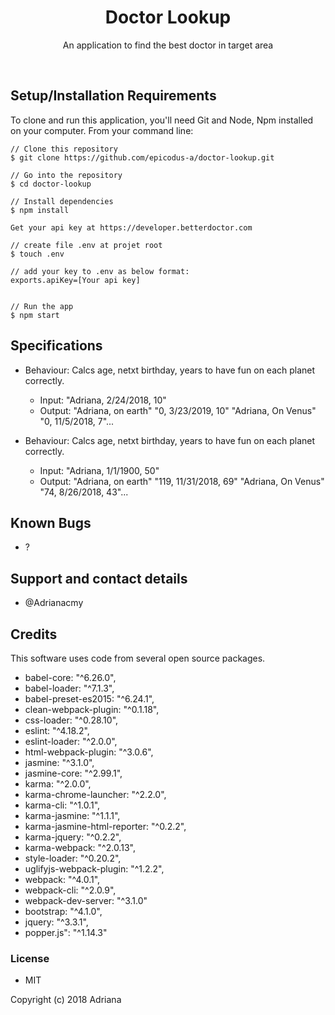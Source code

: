 <h1 align="center"> Doctor Lookup </h1>

<p align="center">An application to find the best doctor in target area</p><br>


## Setup/Installation Requirements

To clone and run this application, you'll need Git and Node, Npm installed on your computer. From your command line:

```
// Clone this repository
$ git clone https://github.com/epicodus-a/doctor-lookup.git

// Go into the repository
$ cd doctor-lookup

// Install dependencies
$ npm install

Get your api key at https://developer.betterdoctor.com

// create file .env at projet root
$ touch .env

// add your key to .env as below format:
exports.apiKey=[Your api key]


// Run the app
$ npm start
```

## Specifications

- Behaviour: Calcs age, netxt birthday, years to have fun on each planet correctly.
  - Input: "Adriana, 2/24/2018, 10"
  - Output: "Adriana, on earth"
            "0, 3/23/2019, 10"
            "Adriana, On Venus"
            "0, 11/5/2018, 7"...

- Behaviour: Calcs age, netxt birthday, years to have fun on each planet correctly.
  - Input: "Adriana, 1/1/1900, 50"
  - Output: "Adriana, on earth"
            "119, 11/31/2018, 69"
            "Adriana, On Venus"
            "74, 8/26/2018, 43"...


## Known Bugs

- ?

## Support and contact details

- @Adrianacmy


## Credits

This software uses code from several open source packages.

  - babel-core: "^6.26.0",
  - babel-loader: "^7.1.3",
  - babel-preset-es2015: "^6.24.1",
  - clean-webpack-plugin: "^0.1.18",
  - css-loader: "^0.28.10",
  - eslint: "^4.18.2",
  - eslint-loader: "^2.0.0",
  - html-webpack-plugin: "^3.0.6",
  - jasmine: "^3.1.0",
  - jasmine-core: "^2.99.1",
  - karma: "^2.0.0",
  - karma-chrome-launcher: "^2.2.0",
  - karma-cli: "^1.0.1",
  - karma-jasmine: "^1.1.1",
  - karma-jasmine-html-reporter: "^0.2.2",
  - karma-jquery: "^0.2.2",
  - karma-webpack: "^2.0.13",
  - style-loader: "^0.20.2",
  - uglifyjs-webpack-plugin: "^1.2.2",
  - webpack: "^4.0.1",
  - webpack-cli: "^2.0.9",
  - webpack-dev-server: "^3.1.0"
  - bootstrap: "^4.1.0",
  - jquery: "^3.3.1",
  - popper.js": "^1.14.3"

### License

- MIT

Copyright (c) 2018 Adriana


